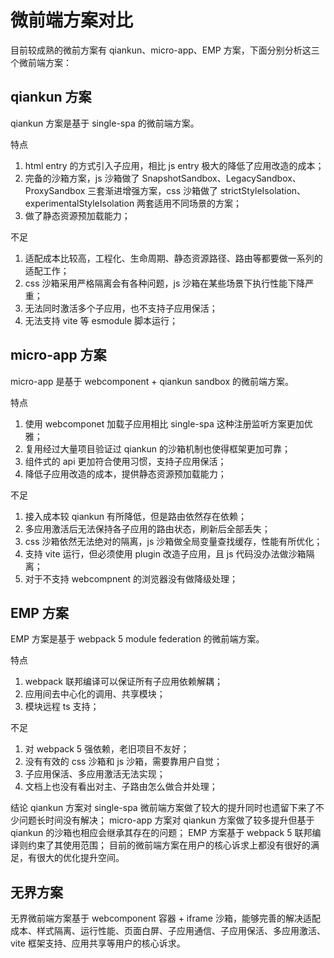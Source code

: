 # 微前端方案对比

目前较成熟的微前方案有 qiankun、micro-app、EMP 方案，下面分别分析这三个微前端方案：

## qiankun 方案

qiankun 方案是基于 single-spa 的微前端方案。

特点

1. html entry 的方式引入子应用，相比 js entry 极大的降低了应用改造的成本；
2. 完备的沙箱方案，js 沙箱做了 SnapshotSandbox、LegacySandbox、ProxySandbox 三套渐进增强方案，css 沙箱做了 strictStyleIsolation、experimentalStyleIsolation 两套适用不同场景的方案；
3. 做了静态资源预加载能力；

不足

1. 适配成本比较高，工程化、生命周期、静态资源路径、路由等都要做一系列的适配工作；
2. css 沙箱采用严格隔离会有各种问题，js 沙箱在某些场景下执行性能下降严重；
3. 无法同时激活多个子应用，也不支持子应用保活；
4. 无法支持 vite 等 esmodule 脚本运行；

## micro-app 方案

micro-app 是基于 webcomponent + qiankun sandbox 的微前端方案。

特点

1. 使用 webcomponet 加载子应用相比 single-spa 这种注册监听方案更加优雅；
2. 复用经过大量项目验证过 qiankun 的沙箱机制也使得框架更加可靠；
3. 组件式的 api 更加符合使用习惯，支持子应用保活；
4. 降低子应用改造的成本，提供静态资源预加载能力；

不足

1. 接入成本较 qiankun 有所降低，但是路由依然存在依赖；
2. 多应用激活后无法保持各子应用的路由状态，刷新后全部丢失；
3. css 沙箱依然无法绝对的隔离，js 沙箱做全局变量查找缓存，性能有所优化；
4. 支持 vite 运行，但必须使用 plugin 改造子应用，且 js 代码没办法做沙箱隔离；
5. 对于不支持 webcompnent 的浏览器没有做降级处理；

## EMP 方案

EMP 方案是基于 webpack 5 module federation 的微前端方案。

特点

1. webpack 联邦编译可以保证所有子应用依赖解耦；
2. 应用间去中心化的调用、共享模块；
3. 模块远程 ts 支持；

不足

1. 对 webpack 5 强依赖，老旧项目不友好；
2. 没有有效的 css 沙箱和 js 沙箱，需要靠用户自觉；
3. 子应用保活、多应用激活无法实现；
4. 文档上也没有看出对主、子路由怎么做合并处理；

结论
qiankun 方案对 single-spa 微前端方案做了较大的提升同时也遗留下来了不少问题长时间没有解决；
micro-app 方案对 qiankun 方案做了较多提升但基于 qiankun 的沙箱也相应会继承其存在的问题；
EMP 方案基于 webpack 5 联邦编译则约束了其使用范围；
目前的微前端方案在用户的核心诉求上都没有很好的满足，有很大的优化提升空间。

## 无界方案

无界微前端方案基于 webcomponent 容器 + iframe 沙箱，能够完善的解决适配成本、样式隔离、运行性能、页面白屏、子应用通信、子应用保活、多应用激活、vite 框架支持、应用共享等用户的核心诉求。

